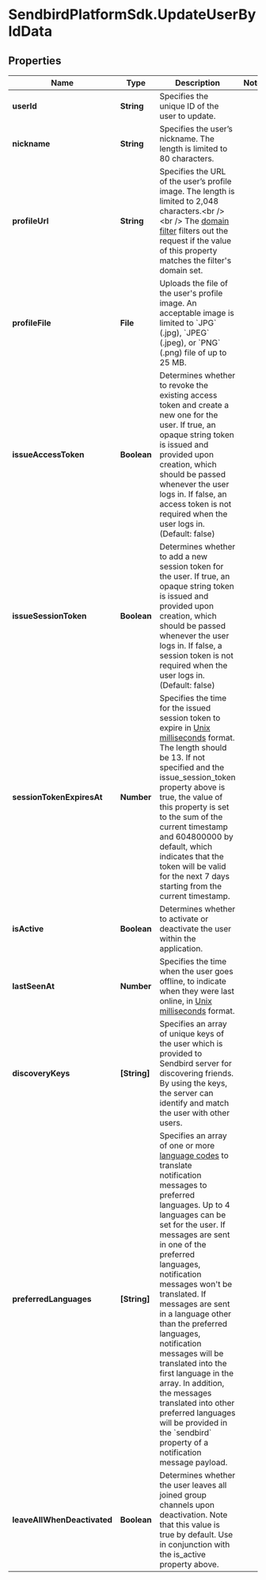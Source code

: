 # SendbirdPlatformSdk.UpdateUserByIdData

## Properties

Name | Type | Description | Notes
------------ | ------------- | ------------- | -------------
**userId** | **String** | Specifies the unique ID of the user to update. | 
**nickname** | **String** | Specifies the user’s nickname. The length is limited to 80 characters. | 
**profileUrl** | **String** | Specifies the URL of the user’s profile image. The length is limited to 2,048 characters.&lt;br /&gt;&lt;br /&gt; The [domain filter](/docs/chat/v3/platform-api/guides/filter-and-moderation#2-domain-filter) filters out the request if the value of this property matches the filter&#39;s domain set. | 
**profileFile** | **File** | Uploads the file of the user&#39;s profile image. An acceptable image is limited to &#x60;JPG&#x60; (.jpg), &#x60;JPEG&#x60; (.jpeg), or &#x60;PNG&#x60; (.png) file of up to 25 MB. | 
**issueAccessToken** | **Boolean** | Determines whether to revoke the existing access token and create a new one for the user. If true, an opaque string token is issued and provided upon creation, which should be passed whenever the user logs in. If false, an access token is not required when the user logs in. (Default: false) | 
**issueSessionToken** | **Boolean** | Determines whether to add a new session token for the user. If true, an opaque string token is issued and provided upon creation, which should be passed whenever the user logs in. If false, a session token is not required when the user logs in. (Default: false) | 
**sessionTokenExpiresAt** | **Number** | Specifies the time for the issued session token to expire in [Unix milliseconds](/docs/chat/v3/platform-api/guides/miscellaneous#2-timestamps) format. The length should be 13. If not specified and the issue_session_token property above is true, the value of this property is set to the sum of the current timestamp and 604800000 by default, which indicates that the token will be valid for the next 7 days starting from the current timestamp. | 
**isActive** | **Boolean** | Determines whether to activate or deactivate the user within the application. | 
**lastSeenAt** | **Number** | Specifies the time when the user goes offline, to indicate when they were last online, in [Unix milliseconds](/docs/chat/v3/platform-api/guides/miscellaneous#2-timestamps) format. | 
**discoveryKeys** | **[String]** | Specifies an array of unique keys of the user which is provided to Sendbird server for discovering friends. By using the keys, the server can identify and match the user with other users. | 
**preferredLanguages** | **[String]** | Specifies an array of one or more [language codes](/docs/chat/v3/platform-api/guides/miscellaneous#2-language-codes-for-auto-translation) to translate notification messages to preferred languages. Up to 4 languages can be set for the user. If messages are sent in one of the preferred languages, notification messages won&#39;t be translated. If messages are sent in a language other than the preferred languages, notification messages will be translated into the first language in the array. In addition, the messages translated into other preferred languages will be provided in the &#x60;sendbird&#x60; property of a notification message payload. | 
**leaveAllWhenDeactivated** | **Boolean** | Determines whether the user leaves all joined group channels upon deactivation. Note that this value is true by default. Use in conjunction with the is_active property above. | 


